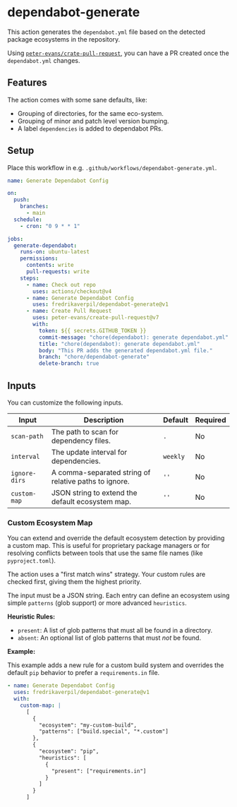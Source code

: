 # dependabot-generate

This action generates the `dependabot.yml` file based on the detected package
ecosystems in the repository.

Using
[`peter-evans/crate-pull-request`](https://github.com/peter-evans/create-pull-request),
you can have a PR created once the `dependabot.yml` changes.

## Features

The action comes with some sane defaults, like:

- Grouping of directories, for the same eco-system.
- Grouping of minor and patch level version bumping.
- A label `dependencies` is added to dependabot PRs.

## Setup

Place this workflow in e.g. `.github/workflows/dependabot-generate.yml`.

```yaml
name: Generate Dependabot Config

on:
  push:
    branches:
      - main
  schedule:
    - cron: "0 9 * * 1"

jobs:
  generate-dependabot:
    runs-on: ubuntu-latest
    permissions:
      contents: write
      pull-requests: write
    steps:
      - name: Check out repo
        uses: actions/checkout@v4
      - name: Generate Dependabot Config
        uses: fredrikaverpil/dependabot-generate@v1
      - name: Create Pull Request
        uses: peter-evans/create-pull-request@v7
        with:
          token: ${{ secrets.GITHUB_TOKEN }}
          commit-message: "chore(dependabot): generate dependabot.yml"
          title: "chore(dependabot): generate dependabot.yml"
          body: "This PR adds the generated dependabot.yml file."
          branch: "chore/dependabot-generate"
          delete-branch: true
```

## Inputs

You can customize the following inputs.

| Input       | Description                            | Default  | Required |
| ----------- | -------------------------------------- | -------- | -------- |
| `scan-path` | The path to scan for dependency files. | `.`      | No       |
| `interval`  | The update interval for dependencies.  | `weekly` | No       |
| `ignore-dirs` | A comma-separated string of relative paths to ignore. | `''` | No |
| `custom-map` | JSON string to extend the default ecosystem map. | `''` | No |

### Custom Ecosystem Map

You can extend and override the default ecosystem detection by providing a custom map. This is useful for proprietary package managers or for resolving conflicts between tools that use the same file names (like `pyproject.toml`).

The action uses a "first match wins" strategy. Your custom rules are checked first, giving them the highest priority.

The input must be a JSON string. Each entry can define an ecosystem using simple `patterns` (glob support) or more advanced `heuristics`.

**Heuristic Rules:**
- `present`: A list of glob patterns that must all be found in a directory.
- `absent`: An optional list of glob patterns that must *not* be found.

**Example:**

This example adds a new rule for a custom build system and overrides the default `pip` behavior to prefer a `requirements.in` file.

```yaml
- name: Generate Dependabot Config
  uses: fredrikaverpil/dependabot-generate@v1
  with:
    custom-map: |
      [
        {
          "ecosystem": "my-custom-build",
          "patterns": ["build.special", "*.custom"]
        },
        {
          "ecosystem": "pip",
          "heuristics": [
            {
              "present": ["requirements.in"]
            }
          ]
        }
      ]
```
